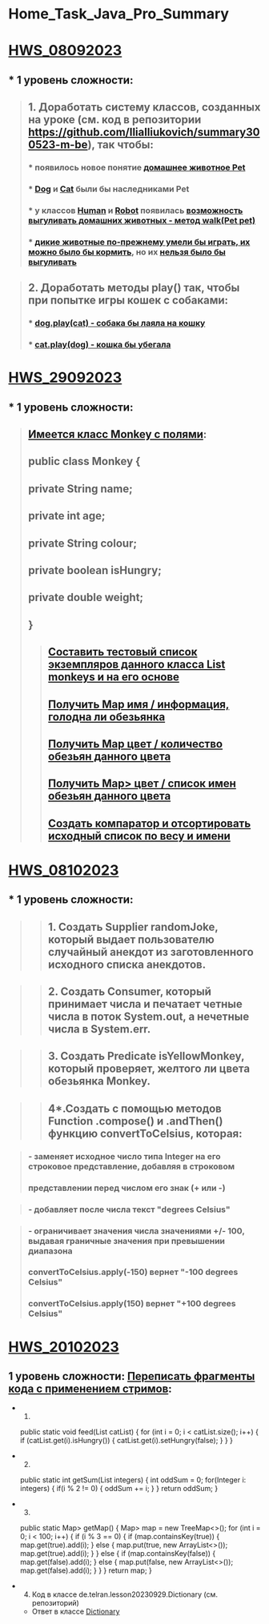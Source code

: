 # Home_Task_Java_Pro_Summary
# **[HWS_08092023](https://github.com/DmitriDjourov/Home_Task_Java_Pro_Summary/tree/main/HWS_08092023)**
## * 1 уровень сложности: 
> ## 1. Доработать систему классов, созданных на уроке (см. код в репозитории https://github.com/IliaIliukovich/summary300523-m-be), так чтобы:
> ### *     появилось новое понятие [домашнее животное Pet](HWS_08092023/src/de/telran/lesson20230908/Pet.java)
> ### *     [Dog](HWS_08092023/src/de/telran/lesson20230908/Dog.java) и [Cat](HWS_08092023/src/de/telran/lesson20230901/Cat.java) были бы наследниками Pet
> ### *     у классов [Human](HWS_08092023/src/de/telran/lesson20230908/Human.java) и [Robot](HWS_08092023/src/de/telran/lesson20230908/Robot.java) появилась [возможность выгуливать домашних животных - метод walk(Pet pet)](HWS_08092023/src/de/telran/lesson20230908/Walkable.java)
> ### *     [дикие животные по-прежнему умели бы играть, их можно было бы кормить](HWS_08092023/src/de/telran/lesson20230908/WildAnimal.java), но их [нельзя было бы выгуливать](HWS_08092023/src/de/telran/lesson20230908/WildAnimal.java)

> ## 2. Доработать методы play() так, чтобы при попытке игры кошек с собаками:
> ### *     [dog.play(cat) - собака бы лаяла на кошку](HWS_08092023/src/de/telran/lesson20230908/Dog.java)
> ### *     [cat.play(dog) - кошка бы убегала](HWS_08092023/src/de/telran/lesson20230901/Cat.java)

# **[HWS_29092023](https://github.com/DmitriDjourov/Home_Task_Java_Pro_Summary/tree/main/HWS_29092023/src/main/java/org/example)**
## * 1 уровень сложности: 
> ## [Имеется класс Monkey c полями](https://github.com/DmitriDjourov/Home_Task_Java_Pro_Summary/blob/main/HWS_29092023/src/main/java/org/example/Monkey.java):
> ## public class Monkey {
> ## private String name;
> ## private int age;
> ## private String colour;
> ## private boolean isHungry;
> ## private double weight;
> ## }
>> ## [Составить тестовый список экземпляров данного класса List monkeys и на его основе](https://github.com/DmitriDjourov/Home_Task_Java_Pro_Summary/blob/461139863c80ff139e0f95583e50a4d178469879/HWS_29092023/src/main/java/org/example/Main.java#L7)
>> ## [Получить Map имя / информация, голодна ли обезьянка](https://github.com/DmitriDjourov/Home_Task_Java_Pro_Summary/blob/461139863c80ff139e0f95583e50a4d178469879/HWS_29092023/src/main/java/org/example/Main.java#L26)
>> ## [Получить Map цвет / количество обезьян данного цвета](https://github.com/DmitriDjourov/Home_Task_Java_Pro_Summary/blob/461139863c80ff139e0f95583e50a4d178469879/HWS_29092023/src/main/java/org/example/Main.java#L39)
>> ## [Получить Map> цвет / список имен обезьян данного цвета](https://github.com/DmitriDjourov/Home_Task_Java_Pro_Summary/blob/461139863c80ff139e0f95583e50a4d178469879/HWS_29092023/src/main/java/org/example/Main.java#L51)
>> ## [Создать компаратор и отсортировать исходный список по весу и имени](https://github.com/DmitriDjourov/Home_Task_Java_Pro_Summary/blob/main/HWS_29092023/src/main/java/org/example/ComparatorByWeightName.java)

# **[HWS_08102023](https://github.com/DmitriDjourov/Home_Task_Java_Pro_Summary/tree/main/HWS_08102023/src/main/java/org/example)**
## * 1 уровень сложности:

>> ## 1. Создать Supplier randomJoke, который выдает пользователю случайный анекдот из заготовленного исходного списка анекдотов.

>> ## 2. Создать Consumer, который принимает числа и печатает четные числа в поток System.out, а нечетные числа в System.err.

>> ## 3. Cоздать Predicate isYellowMonkey, который проверяет, желтого ли цвета обезьянка Monkey.

>> ## 4*.Создать с помощью методов Function .compose() и .andThen() функцию convertToCelsius, которая:

> ###  - заменяет исходное число типа Integer на его строковое представление, добавляя в строковом
> ###    представлении перед числом его знак (+ или -)

> ###  - добавляет после числа текст "degrees Celsius"

> ###     - ограничивает значения числа значениями +/- 100, выдавая граничные значения при превышении диапазона
> ###       convertToCelsius.apply(-150) вернет "-100 degrees Celsius"
> ###       convertToCelsius.apply(150) вернет "+100 degrees Celsius"
>
# **[HWS_20102023](https://github.com/DmitriDjourov/Home_Task_Java_Pro_Summary/blob/main/HWS_20102023/taski.txt)**
>
##  1 уровень сложности: [Переписать фрагменты кода с применением стримов](https://github.com/DmitriDjourov/Home_Task_Java_Pro_Summary/blob/main/HWS_20102023/taski.txt):
> 
- 1)

  public static void feed(List catList) {
        for (int i = 0; i < catList.size(); i++) {
            if (catList.get(i).isHungry()) {
                catList.get(i).setHungry(false);
            }
        }
    }

- 2)
    public static int getSum(List integers) {
        int oddSum = 0;
        for(Integer i: integers) {
            if(i % 2 != 0) {
                oddSum += i;
            }
        }
        return oddSum;
    }

- 3)

    public static Map> getMap() {
        Map> map = new TreeMap<>();
        for (int i = 0; i < 100; i++) {
            if (i % 3 == 0) {
                if (map.containsKey(true)) {
                    map.get(true).add(i);
                } else {
                    map.put(true, new ArrayList<>());
                    map.get(true).add(i);
                }
            } else {
                if (map.containsKey(false)) {
                    map.get(false).add(i);
                } else {
                    map.put(false, new ArrayList<>());
                    map.get(false).add(i);
                }
            }
        }
        return map;
    }

- 4) Код в классе de.telran.lesson20230929.Dictionary (см. репозиторий)
  -  Ответ в классе [Dictionary](https://github.com/DmitriDjourov/Home_Task_Java_Pro_Summary/blob/main/HWS_20102023/src/main/java/org/example/Dictionary.java)
